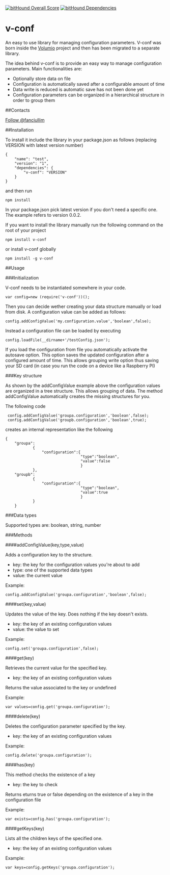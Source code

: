 [![bitHound Overall Score](https://www.bithound.io/github/fanciulli/v-conf/badges/score.svg)](https://www.bithound.io/github/fanciulli/v-conf)  [![bitHound Dependencies](https://www.bithound.io/github/fanciulli/v-conf/badges/dependencies.svg)](https://www.bithound.io/github/fanciulli/v-conf/master/dependencies/npm)

# v-conf
An easy to use library for managing configuration parameters. V-conf was born inside the [Volumio](http://volumio.org 'The volumio project website') project
and then has been migrated to a separate library. 

The idea behind v-conf is to provide an easy way to manage configuration parameters. Main functionalities are:

* Optionally store data on file
* Configuration is automatically saved after a configurable amount of time
* Data write is reduced is automatic save has not been done yet
* Configuration parameters can be organized in a hierarchical structure in order to group them

##Contacts

<a href="https://twitter.com/fanciullim" class="twitter-follow-button" data-show-count="false" data-size="large">Follow @fanciullim</a> <script>!function(d,s,id){var js,fjs=d.getElementsByTagName(s)[0],p=/^http:/.test(d.location)?'http':'https';if(!d.getElementById(id)){js=d.createElement(s);js.id=id;js.src=p+'://platform.twitter.com/widgets.js';fjs.parentNode.insertBefore(js,fjs);}}(document, 'script', 'twitter-wjs');</script>

##Installation

To install it include the library in your package.json as follows (replacing VERSION with latest version number)

    {
        "name": "test",
        "version": "1",
        "dependencies": {
            "v-conf": "VERSION"
        }
    }

and then run 

    npm install
    
In your package.json pick latest version if you don't need a specific one. The example refers to version 0.0.2.

If you want to install the library manually run the following command on the root of your project

    npm install v-conf
   
or install v-conf globally

    npm install -g v-conf
    
##Usage

###Initialization

V-conf needs to be instantiated somewhere in your code. 

    var config=new (require('v-conf'))();
    
Then you can decide wether creating your data structure manually or load from disk. A configuration value can be added as follows:

    config.addConfigValue('my.configuration.value','boolean',false);
    
Instead a configuration file can be loaded by executing
 
    config.loadFile(__dirname+'/testConfig.json');
    
If you load the configuration from file you automatically activate the autosave option. This option saves the updated configuration after
a configured amount of time. This allows grouping write option thus saving your SD card (in case you run the code on a device like a
Raspberry PI)

###Key structure

As shown by the addConfigValue example above the configuration values are organized in a tree structure. This allows grouping of  data.
The method addConfigValue automatically creates the missing structures for you.

The following code

     config.addConfigValue('groupa.configuration','boolean',false);
     config.addConfigValue('groupb.configuration','boolean',true);
     
creates an internal representation like the following

    {
        "groupa":
                {
                    "configuration":{
                                     "type":"boolean",
                                     "value":false
                                     }
                },
        "groupb":
                {
                    "configuration":{
                                     "type":"boolean",
                                     "value":true
                                     }
                }
        }
        
###Data types

Supported types are: boolean, string, number

###Methods

####addConfigValue(key,type,value)

Adds a configuration key to the structure.

* key:   the key for the configuration values you're about to add
* type:  one of the supported data types
* value: the current value

Example:

    config.addConfigValue('groupa.configuration','boolean',false);

####set(key,value)

Updates the value of the key. Does nothing if the key doesn't exists.

* key:   the key of an existing configuration values
* value: the value to set

Example:

    config.set('groupa.configuration',false);
    
####get(key)

Retrieves the current value for the specified key.

* key:   the key of an existing configuration values

Returns the value associated to the key or undefined

Example:

    var values=config.get('groupa.configuration');
    
####delete(key)

Deletes the configuration parameter specified by the key.

* key:   the key of an existing configuration values

Example:

    config.delete('groupa.configuration');
    
####has(key)

This method checks the existence of a key

* key:   the key to check

Returns eturns true or false depending on the existence of a key in the configuration file

Example:

    var exists=config.has('groupa.configuration');    
    
####getKeys(key)

Lists all the children keys of the specified one.

* key:   the key of an existing configuration values

Example:

    var keys=config.getKeys('groupa.configuration');
    
